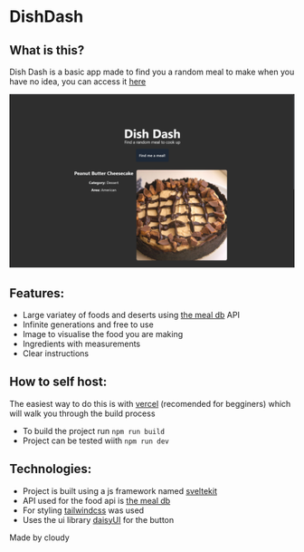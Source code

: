# DishDash
## What is this?
Dish Dash is a basic app made to find you a random meal to make when you have no idea, you can access it [here](https://dish-dash-jade.vercel.app/)

![image](image.png)

## Features:
- Large variatey of foods and deserts using [the meal db](https://www.themealdb.com) API
- Infinite generations and free to use
- Image to visualise the food you are making 
- Ingredients with measurements
- Clear instructions

## How to self host: 
The easiest way to do this is with [vercel](https://vercel.com/) (recomended for begginers) which will walk you through the build process

- To build the project run `npm run build`
- Project can be tested wiith `npm run dev`


## Technologies:
- Project is built using a js framework named [sveltekit](https://svelte.dev/)
- API used for the food api is [the meal db](https://www.themealdb.com)
- For styling [tailwindcss](https://tailwindcss.com/) was used
- Uses the ui library [daisyUI](https://daisyui.com/) for the button

Made by cloudy